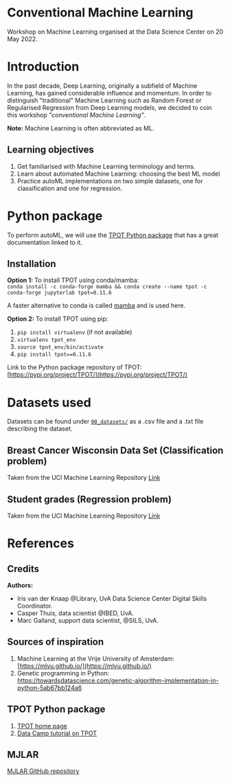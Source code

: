 # Conventional Machine Learning 

Workshop on Machine Learning organised at the Data Science Center on 20 May 2022. 

# Introduction

In the past decade, Deep Learning, originally a subfield of Machine Learning, has gained considerable influence and momentum. 
In order to distinguish "traditional" Machine Learning such as Random Forest or Regularised Regression from Deep Learning models, we decided to coin this workshop _"conventional Machine Learning"_.

__Note:__ Machine Learning is often abbreviated as ML.

## Learning objectives

1) Get familiarised with Machine Learning terminology and terms. 
2) Learn about automated Machine Learning: choosing the best ML model 
3) Practice autoML implementations on two simple datasets, one for classification and one for regression.  

# Python package

To perform autoML, we will use the [TPOT Python package](https://epistasislab.github.io/tpot/) that has a great documentation linked to it. 

## Installation

__Option 1:__ To install TPOT using conda/mamba:  
`conda install -c conda-forge mamba && conda create --name tpot -c conda-forge jupyterlab tpot=0.11.6`  

A faster alternative to conda is called [mamba](https://github.com/mamba-org/mamba) and is used here. 

__Option 2:__ To install TPOT using pip:  
1. `pip install virtualenv` (if not available)  
2. `virtualenv tpot_env`  
3. `source tpot_env/bin/activate`  
4. `pip install tpot==0.11.6`  

Link to the Python package repository of TPOT: [https://pypi.org/project/TPOT/](https://pypi.org/project/TPOT/) 

# Datasets used

Datasets can be found under [`00_datasets/`](./00_datasets/) as a .csv file and a .txt file describing the dataset. 

## Breast Cancer Wisconsin Data Set (Classification problem)
Taken from the UCI Machine Learning Repository [Link](https://www.kaggle.com/datasets/uciml/breast-cancer-wisconsin-data)

## Student grades (Regression problem)

Taken from the UCI Machine Learning Repository [Link](https://archive-beta.ics.uci.edu/ml/datasets/student+performance)

# References

## Credits

__Authors:__  
- Iris van der Knaap @Library, UvA Data Science Center Digital Skills Coordinator.    
- Casper Thuis, data scientist @IBED, UvA.  
- Marc Galland, support data scientist, @SILS, UvA.    

## Sources of inspiration

1) Machine Learning at the Vrije University of Amsterdam: [https://mlvu.github.io/](https://mlvu.github.io/)  
2) Genetic programming in Python: https://towardsdatascience.com/genetic-algorithm-implementation-in-python-5ab67bb124a6

## TPOT Python package

1) [TPOT home page](https://epistasislab.github.io/tpot/)  
2) [Data Camp tutorial on TPOT](https://www.datacamp.com/tutorial/tpot-machine-learning-python#!)

## MJLAR 

[MJLAR GitHub repository](https://github.com/mljar/mljar-supervised)
